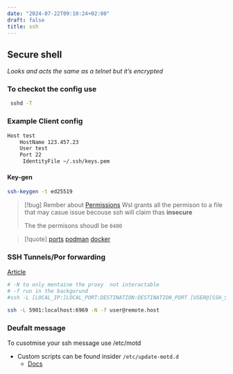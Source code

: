 ```yaml
---
date: "2024-07-22T09:10:24+02:00"
draft: false
title: ssh
---
```


## Secure shell

*Looks and acts the same as a telnet but it’s encrypted*

### To checkot the config use

``` bash
 sshd -T
```

### Example Client config

``` bash
Host test
    HostName 123.457.23
    User test
    Port 22
     IdentityFile ~/.ssh/keys.pem
```

#### Key-gen

``` bash
ssh-keygen -t ed25519
```

> \[!bug\] Rember about [Permissions](/Notes/posts/Linux/Permissions)
> Wsl grants all the permison to a file that may casue issue becouse ssh
> will claim thas **insecure**
>
> The the permisons shoudl be `0400`

> \[!quote\] [ports](/Notes/posts/ports/ports)
> [podman](/Notes/posts/podman)
> [docker](/Notes/posts/Linux/Docker/docker)

### SSH Tunnels/Por forwarding

[Article](https://linuxize.com/post/how-to-setup-ssh-tunneling/)

``` bash
# -N to only mentaine the proxy  not interactable
# -f run in the backgorund 
#ssh -L [LOCAL_IP:]LOCAL_PORT:DESTINATION:DESTINATION_PORT [USER@]SSH_SERVER

ssh -L 5901:localhost:6969 -N -f user@remote.host
```

### Deufalt message

To cusotmise your ssh message use /etc/motd

-   Custom scripts can be found insider `/etc/update-motd.d`
    -   [Docs](https://linuxconfig.org/how-to-change-welcome-message-motd-on-ubuntu-18-04-server)
